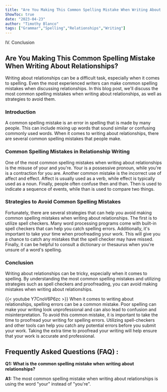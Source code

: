 ```yaml
---
title: "Are You Making This Common Spelling Mistake When Writing About Relationships?"
ShowToc: true 
date: "2023-04-23"
author: "Timothy Blanco" 
tags: ["Grammar","Spelling","Relationships","Writing"]
---
```

IV. Conclusion


<h2>Are You Making This Common Spelling Mistake When Writing About Relationships?</h2>

Writing about relationships can be a difficult task, especially when it comes to spelling. Even the most experienced writers can make common spelling mistakes when discussing relationships. In this blog post, we'll discuss the most common spelling mistakes when writing about relationships, as well as strategies to avoid them.

<h3>Introduction</h3>

A common spelling mistake is an error in spelling that is made by many people. This can include mixing up words that sound similar or confusing commonly used words. When it comes to writing about relationships, there are several common spelling mistakes that people make.

<h3>Common Spelling Mistakes in Relationship Writing</h3>

One of the most common spelling mistakes when writing about relationships is the misuse of your and you're. Your is a possessive pronoun, while you're is a contraction for you are. Another common mistake is the incorrect use of affect and effect. Affect is usually used as a verb, while effect is typically used as a noun. Finally, people often confuse then and than. Then is used to indicate a sequence of events, while than is used to compare two things.

<h3>Strategies to Avoid Common Spelling Mistakes</h3>

Fortunately, there are several strategies that can help you avoid making common spelling mistakes when writing about relationships. The first is to utilize spell checkers. Many word processing programs come with built-in spell checkers that can help you catch spelling errors. Additionally, it's important to take your time when proofreading your work. This will give you a chance to catch any mistakes that the spell checker may have missed. Finally, it can be helpful to consult a dictionary or thesaurus when you're unsure of a word's spelling.

<h3>Conclusion</h3>

Writing about relationships can be tricky, especially when it comes to spelling. By understanding the most common spelling mistakes and utilizing strategies such as spell checkers and proofreading, you can avoid making mistakes when writing about relationships.

{{< youtube Y7CnoV6P6zc >}} 
When it comes to writing about relationships, spelling errors can be a common mistake. Poor spelling can make your writing look unprofessional and can also lead to confusion and misinterpretation. To avoid this common mistake, it is important to take the time to proofread your writing for spelling errors. Utilizing spell-checkers and other tools can help you catch any potential errors before you submit your work. Taking the extra time to proofread your writing will help ensure that your work is accurate and professional.

## Frequently Asked Questions (FAQ) :
**Q1: What is the common spelling mistake when writing about relationships?**

**A1:** The most common spelling mistake when writing about relationships is using the word "your" instead of "you're".





